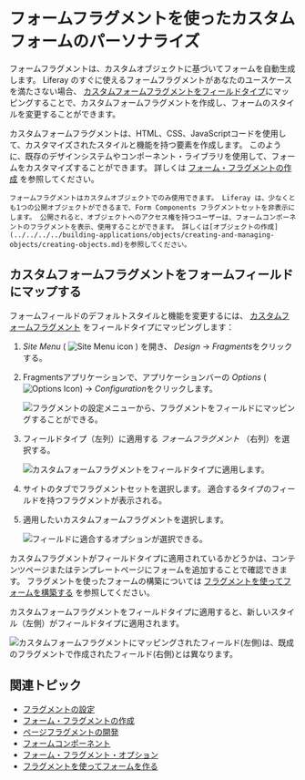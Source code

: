 # フォームフラグメントを使ったカスタムフォームのパーソナライズ

フォームフラグメントは、カスタムオブジェクトに基づいてフォームを自動生成します。 Liferay のすぐに使えるフォームフラグメントがあなたのユースケースを満たさない場合、 [カスタムフォームフラグメントをフィールドタイプ](#map-custom-form-fragments-to-form-fields)にマッピングすることで、カスタムフォームフラグメントを作成し、フォームのスタイルを変更することができます。

カスタムフォームフラグメントは、HTML、CSS、JavaScriptコードを使用して、カスタマイズされたスタイルと機能を持つ要素を作成します。 このように、既存のデザインシステムやコンポーネント・ライブラリを使用して、フォームをカスタマイズすることができます。 詳しくは [フォーム・フラグメントの作成](../../../developer-guide/developing-page-fragments/creating-form-fragments.md) を参照してください。

```{important}
フォームフラグメントはカスタムオブジェクトでのみ使用できます。 Liferay は、少なくとも1つの公開オブジェクトができるまで、Form Components フラグメントセットを非表示にします。 公開されると、オブジェクトへのアクセス権を持つユーザーは、フォームコンポーネントのフラグメントを表示、使用することができます。 詳しくは[オブジェクトの作成](../../../../building-applications/objects/creating-and-managing-objects/creating-objects.md)を参照してください。
```

## カスタムフォームフラグメントをフォームフィールドにマップする

フォームフィールドのデフォルトスタイルと機能を変更するには、 [カスタムフォームフラグメント](../../../developer-guide/developing-page-fragments/creating-form-fragments.md) をフィールドタイプにマッピングします：

1. *Site Menu* ( ![Site Menu icon](../../../../images/icon-menu.png) ) を開き、 *Design* &rarr; *Fragments*をクリックする。

1. Fragmentsアプリケーションで、アプリケーションバーの *Options* (![Options Icon](../../../../images/icon-options.png)) &rarr; *Configuration*をクリックします。

   ![フラグメントの設定メニューから、フラグメントをフィールドにマッピングすることができる。](./personalizing-custom-forms-using-form-fragments/01.png)

1. フィールドタイプ（左列）に適用する *フォームフラグメント* （右列）を選択する。

   ![カスタムフォームフラグメントをフィールドタイプに適用します。](./personalizing-custom-forms-using-form-fragments/02.png)

1. サイトのタブでフラグメントセットを選択します。 適合するタイプのフィールドを持つフラグメントが表示される。

1. 適用したいカスタムフォームフラグメントを選択します。

   ![フィールドに適合するオプションが選択できる。](./personalizing-custom-forms-using-form-fragments/03.png)

カスタムフラグメントがフィールドタイプに適用されているかどうかは、コンテンツページまたはテンプレートページにフォームを追加することで確認できます。 フラグメントを使ったフォームの構築については [フラグメントを使ってフォームを構築する](../../../../building-applications/objects/using-fragments-to-build-forms.md) を参照してください。

カスタムフォームフラグメントをフィールドタイプに適用すると、新しいスタイル（左側）がフィールドタイプに適用されます。

![カスタムフォームフラグメントにマッピングされたフィールド(左側)は、既成のフラグメントで作成されたフィールド(右側)とは異なります。](./personalizing-custom-forms-using-form-fragments/04.png)

## 関連トピック

* [フラグメントの設定](./configuring-fragments.md)
* [フォーム・フラグメントの作成](../../../developer-guide/developing-page-fragments/creating-form-fragments.md)
* [ページフラグメントの開発](../../../developer-guide/developing-page-fragments.md)
* [フォームコンポーネント](./default-fragments-reference.md#form-components)
* [フォーム・フラグメント・オプション](./configuring-fragments/general-settings-reference.md#form-fragment-options)
* [フラグメントを使ってフォームを作る](../../../../building-applications/objects/using-fragments-to-build-forms.md)

